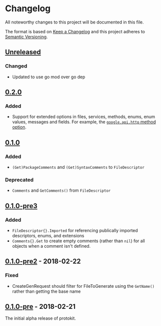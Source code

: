 # Changelog

All noteworthy changes to this project will be documented in this file.

The format is based on [Keep a Changelog](http://keepachangelog.com/en/1.0.0/)
and this project adheres to [Semantic Versioning](http://semver.org/spec/v2.0.0.html).

## [Unreleased](https://github.com/pseudomuto/protokit/compare/v0.2.0...master)

### Changed

* Updated to use go mod over go dep

## [0.2.0](https://github.com/pseudomuto/protokit/compare/v0.1.0...v0.2.0)

### Added

* Support for extended options in files, services, methods, enums, enum values, messages and fields. For example, the [`google.api.http` method option](https://cloud.google.com/service-infrastructure/docs/service-management/reference/rpc/google.api#httprule).

## [0.1.0](https://github.com/pseudomuto/protokit/compare/v0.1.0-pre3...v0.1.0)

### Added

* `(Get)PackageComments` and `(Get)SyntaxComments` to `FileDescriptor`

### Deprecated

* `Comments` and `GetComments()` from `FileDescriptor`

## [0.1.0-pre3](https://github.com/pseudomuto/protokit/compare/v0.1.0-pre2...v0.1.0-pre3)

### Added

* `FileDescriptor{}.Imported` for referencing publically imported descriptors, enums, and extensions
* `Comments{}.Get` to create empty comments (rather than `nil`) for all objects when a comment isn't defined.

## [0.1.0-pre2](https://github.com/pseudomuto/protokit/compare/v0.1.0-pre...v0.1.0-pre2) - 2018-02-22

### Fixed

* CreateGenRequest should filter for FileToGenerate using the `GetName()` rather than getting the base name

## [0.1.0-pre](https://github.com/pseudomuto/protokit/compare/c3aa082037b33bcd713106641e88afba846d003d...v0.1.0-pre) - 2018-02-21

The initial alpha release of protokit.
